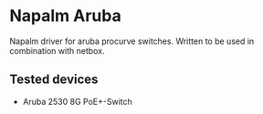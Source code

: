 # Napalm Aruba

Napalm driver for aruba procurve switches. Written to be used in combination with netbox.


## Tested devices

* Aruba 2530 8G PoE+-Switch
